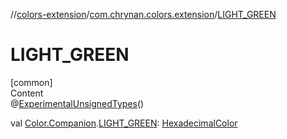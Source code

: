 //[colors-extension](../../index.md)/[com.chrynan.colors.extension](index.md)/[LIGHT_GREEN](-l-i-g-h-t_-g-r-e-e-n.md)



# LIGHT_GREEN  
[common]  
Content  
@[ExperimentalUnsignedTypes](https://kotlinlang.org/api/latest/jvm/stdlib/kotlin/-experimental-unsigned-types/index.html)()  
  
val [Color.Companion](../../../colors-core/colors-core/com.chrynan.colors/-color/-companion/index.md).[LIGHT_GREEN](-l-i-g-h-t_-g-r-e-e-n.md): [HexadecimalColor](../../../colors-core/colors-core/com.chrynan.colors/-hexadecimal-color/index.md)  



